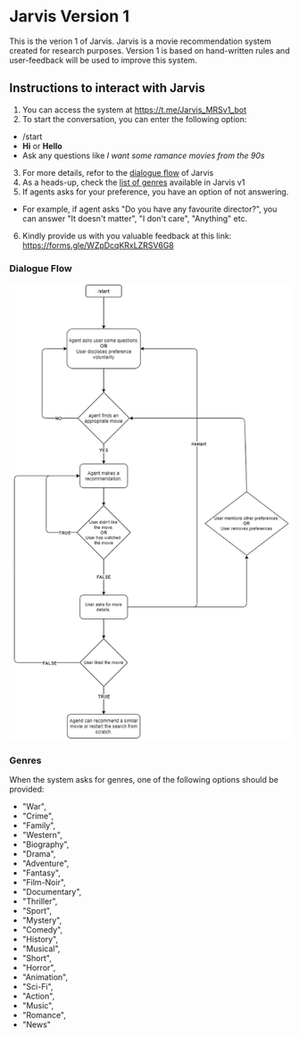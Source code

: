 # Jarvis Version 1
This is the verion 1 of Jarvis. Jarvis is a movie recommendation system created for research purposes. Version 1 is based on hand-written rules and user-feedback will be used to improve this system.

## Instructions to interact with Jarvis
1. You can access the system at https://t.me/Jarvis_MRSv1_bot
2. To start the conversation, you can enter the following option:
 - /start
 - **Hi** or **Hello**
 - Ask any questions like *I want some ramance movies from the 90s*
3. For more details, refor to the [dialogue flow](#dialogue-flow) of Jarvis
4. As a heads-up, check the [list of genres](#genres) available in Jarvis v1
5. If agents asks for your preference, you have an option of not answering.
 - For example, if agent asks "Do you have any favourite director?", you can answer "It doesn't matter", "I don't care", "Anything" etc.
6. Kindly provide us with you valuable feedback at this link: https://forms.gle/WZpDcqKRxLZRSV6G8

### Dialogue Flow
![Jarvis Dialogue Flow](Jarvis_dialogue_flow.png)

### Genres
When the system asks for genres, one of the following options should be provided:
- "War",
- "Crime",
- "Family",
- "Western",
- "Biography",
- "Drama",
- "Adventure",
- "Fantasy",
- "Film-Noir",
- "Documentary",
- "Thriller",
- "Sport",
- "Mystery",
- "Comedy",
- "History",
- "Musical",
- "Short",
- "Horror",
- "Animation",
- "Sci-Fi",
- "Action",
- "Music",
- "Romance",
- "News"
